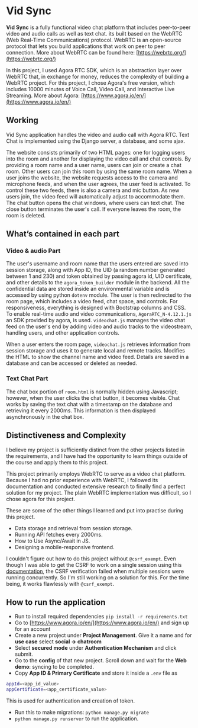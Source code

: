 # Vid Sync

**Vid Sync** is a fully functional video chat platform that includes peer-to-peer video and audio calls as well as text chat. its built based on the WebRTC (Web Real-Time Communications) protocol. WebRTC is an open-source protocol that lets you build applications that work on peer to peer connection. More about WebRTC can be found here: [https://webrtc.org/](https://webrtc.org/)

In this project, I used Agora RTC SDK, which is an abstraction layer over WebRTC that, in exchange for money, reduces the complexity of building a WebRTC project. For this project, I chose Agora's free version, which includes 10000 minutes of Voice Call, Video Call, and Interactive Live Streaming. More about Agora: [https://www.agora.io/en/](https://www.agora.io/en/)

## Working

Vid Sync application handles the video and audio call with Agora RTC. Text Chat is implemented using the Django server, a database, and some ajax. 

The website consists primarily of two HTML pages: one for logging users into the room and another for displaying the video call and chat controls. By providing a room name and a user name, users can join or create a chat room. Other users can join this room by using the same room name. When a user joins the website, the website requests access to the camera and microphone feeds, and when the user agrees, the user feed is activated. To control these two feeds, there is also a camera and mic button. As new users join, the video feed will automatically adjust to accommodate them. The chat button opens the chat windows, where users can text chat. The close button terminates the user's call. If everyone leaves the room, the room is deleted.

## What’s contained in each part

### Video & audio Part

The user's username and room name that the users entered are saved into session storage, along with App ID, the UID (a random number generated between 1 and 230) and token obtained by passing agora id, UID certificate, and other details to the `agora_token_builder` module in the backend. All the confidential data are stored inside an environmental variable and is accessed by using python `dotenv` module. The user is then redirected to the room page, which includes a video feed, chat space, and controls. For responsiveness, everything is designed with Bootstrap columns and CSS. To enable real-time audio and video communications, `AgoraRTC_N-4.12.1.js` an SDK provided by agora, is used. `videochat.js` manages the video chat feed on the user's end by adding video and audio tracks to the videostream, handling users, and  other application controls.

When a user enters the room page, `videochat.js` retrieves information from session storage and uses it to generate local and remote tracks. Modifies the HTML to show the channel name and video feed. Details are saved in a database and can be accessed or deleted as needed.

### Text Chat Part

The chat box portion of `room.html` is normally hidden using Javascript; however, when the user clicks the chat button, it becomes visible. Chat works by saving the text chat with a timestamp on the database and retrieving it every 2000ms. This information is then displayed asynchronously in the chat box.

## Distinctiveness and Complexity

I believe my project is sufficiently distinct from the other projects listed in the requirements, and I have had the opportunity to learn things outside of the course and apply them to this project.

This project primarily employs WebRTC to serve as a video chat platform. Because I had no prior experience with WebRTC, I followed its documentation and conducted extensive research to finally find a perfect solution for my project. The plain WebRTC implementation was difficult, so I chose agora for this project.

These are some of the other things I learned and put into practise during this project.

- Data storage and retrieval from session storage.
- Running API fetches every 2000ms.
- How to Use Async/Await in JS.
- Designing a mobile-responsive frontend.

I couldn't figure out how to do this project without `@csrf_exempt`. Even though I was able to get the CSRF to work on a single session using this [documentation](https://docs.djangoproject.com/en/4.0/ref/csrf/), the CSRF verification failed when multiple sessions were running concurrently. So I'm still working on a solution for this. For the time being, it works flawlessly with `@csrf_exempt`.


## How to run the application

- Run to install required dependencies `pip install -r requirements.txt`
- Go to [https://www.agora.io/en/](https://www.agora.io/en/) and sign up for an account
- Create a new project under **Project Management**. Give it a name and for **use case** select **social → chatroom**
- Select **secured mode** under **Authentication Mechanism** and click submit.
- Go to the **config** of that new project. Scroll down and wait for the **Web demo**: syncing to be completed.
- Copy **App ID & Primary Certificate** and store it inside a `.env` file as

```bash
appId=<app_id_value>  
appCertificate=<app_certificate_value> 
```

This is used for authentication and creation of token.

- Run this to make migrations: `python manage.py migrate`
- `python manage.py runserver` to run the application.